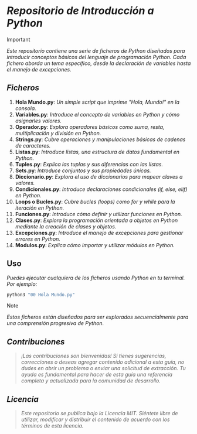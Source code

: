 <!-- Autor: Daniel Benjamin Perez Morales -->
<!-- GitHub: https://github.com/DanielBenjaminPerezMoralesDev13 -->
<!-- GitLab: https://gitlab.com/DanielBenjaminPerezMoralesDev13 -->
<!-- Correo electrónico: danielperezdev@proton.me -->
# **_Repositorio de Introducción a Python_**

> [!IMPORTANT]
> _Este repositorio contiene una serie de ficheros de Python diseñados para introducir conceptos básicos del lenguaje de programación Python. Cada fichero aborda un tema específico, desde la declaración de variables hasta el manejo de excepciones._

## _**Ficheros**_

1. **Hola Mundo.py**: _Un simple script que imprime "Hola, Mundo!" en la consola._
2. **Variables.py**: _Introduce el concepto de variables en Python y cómo asignarles valores._
3. **Operador.py**: _Explora operadores básicos como suma, resta, multiplicación y división en Python._
4. **Strings.py**: _Cubre operaciones y manipulaciones básicas de cadenas de caracteres._
5. **Listas.py**: _Introduce listas, una estructura de datos fundamental en Python._
6. **Tuples.py**: _Explica las tuplas y sus diferencias con las listas._
7. **Sets.py**: _Introduce conjuntos y sus propiedades únicas._
8. **Diccionario.py**: _Explora el uso de diccionarios para mapear claves a valores._
9. **Condicionales.py**: _Introduce declaraciones condicionales (if, else, elif) en Python._
10. **Loops o Bucles.py**: _Cubre bucles (loops) como for y while para la iteración en Python._
11. **Funciones.py**: _Introduce cómo definir y utilizar funciones en Python._
12. **Clases.py**: _Explora la programación orientada a objetos en Python mediante la creación de clases y objetos._
13. **Excepciones.py**: _Introduce el manejo de excepciones para gestionar errores en Python._
14. **Modulos.py**: _Explica cómo importar y utilizar módulos en Python._

## **Uso**

_Puedes ejecutar cualquiera de los ficheros usando Python en tu terminal. Por ejemplo:_

```bash
python3 "00 Hola Mundo.py"
```

> [!NOTE]
> _Estos ficheros están diseñados para ser explorados secuencialmente para una comprensión progresiva de Python._

## _**Contribuciones**_

> _¡Las contribuciones son bienvenidas! Si tienes sugerencias, correcciones o deseas agregar contenido adicional a esta guía, no dudes en abrir un problema o enviar una solicitud de extracción. Tu ayuda es fundamental para hacer de esta guía una referencia completa y actualizada para la comunidad de desarrollo._

## _**Licencia**_

> _Este repositorio se publica bajo la Licencia MIT. Siéntete libre de utilizar, modificar y distribuir el contenido de acuerdo con los términos de esta licencia._
